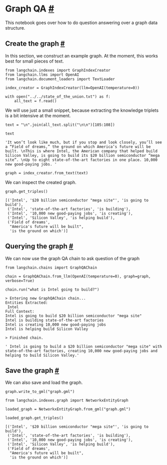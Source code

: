 


 Graph QA
 [#](#graph-qa "Permalink to this headline")
=======================================================



 This notebook goes over how to do question answering over a graph data structure.
 




 Create the graph
 [#](#create-the-graph "Permalink to this headline")
-----------------------------------------------------------------------



 In this section, we construct an example graph. At the moment, this works best for small pieces of text.
 







```
from langchain.indexes import GraphIndexCreator
from langchain.llms import OpenAI
from langchain.document_loaders import TextLoader

```










```
index_creator = GraphIndexCreator(llm=OpenAI(temperature=0))

```










```
with open("../../state_of_the_union.txt") as f:
    all_text = f.read()

```






 We will use just a small snippet, because extracting the knowledge triplets is a bit intensive at the moment.
 







```
text = "\n".join(all_text.split("\n\n")[105:108])

```










```
text

```








```
'It won’t look like much, but if you stop and look closely, you’ll see a “Field of dreams,” the ground on which America’s future will be built. \nThis is where Intel, the American company that helped build Silicon Valley, is going to build its $20 billion semiconductor “mega site”. \nUp to eight state-of-the-art factories in one place. 10,000 new good-paying jobs. '

```










```
graph = index_creator.from_text(text)

```






 We can inspect the created graph.
 







```
graph.get_triples()

```








```
[('Intel', '$20 billion semiconductor "mega site"', 'is going to build'),
 ('Intel', 'state-of-the-art factories', 'is building'),
 ('Intel', '10,000 new good-paying jobs', 'is creating'),
 ('Intel', 'Silicon Valley', 'is helping build'),
 ('Field of dreams',
  "America's future will be built",
  'is the ground on which')]

```








 Querying the graph
 [#](#querying-the-graph "Permalink to this headline")
---------------------------------------------------------------------------



 We can now use the graph QA chain to ask question of the graph
 







```
from langchain.chains import GraphQAChain

```










```
chain = GraphQAChain.from_llm(OpenAI(temperature=0), graph=graph, verbose=True)

```










```
chain.run("what is Intel going to build?")

```








```
> Entering new GraphQAChain chain...
Entities Extracted:
 Intel
Full Context:
Intel is going to build $20 billion semiconductor "mega site"
Intel is building state-of-the-art factories
Intel is creating 10,000 new good-paying jobs
Intel is helping build Silicon Valley

> Finished chain.

```






```
' Intel is going to build a $20 billion semiconductor "mega site" with state-of-the-art factories, creating 10,000 new good-paying jobs and helping to build Silicon Valley.'

```








 Save the graph
 [#](#save-the-graph "Permalink to this headline")
-------------------------------------------------------------------



 We can also save and load the graph.
 







```
graph.write_to_gml("graph.gml")

```










```
from langchain.indexes.graph import NetworkxEntityGraph

```










```
loaded_graph = NetworkxEntityGraph.from_gml("graph.gml")

```










```
loaded_graph.get_triples()

```








```
[('Intel', '$20 billion semiconductor "mega site"', 'is going to build'),
 ('Intel', 'state-of-the-art factories', 'is building'),
 ('Intel', '10,000 new good-paying jobs', 'is creating'),
 ('Intel', 'Silicon Valley', 'is helping build'),
 ('Field of dreams',
  "America's future will be built",
  'is the ground on which')]

```








